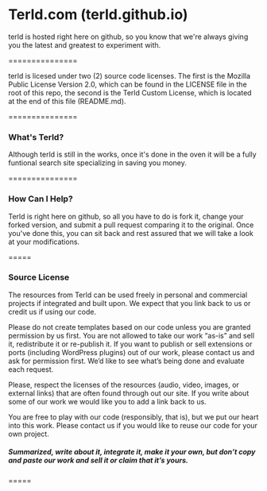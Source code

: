 Terld.com (terld.github.io)
===============

terld is hosted right here on github, so you know that we're always giving you the latest and greatest to experiment with.

===============

terld is licesed under two (2) source code licenses. The first is the Mozilla Public License Version 2.0, which can be found in the LICENSE file in the root of this repo, the second is the Terld Custom License, which is located at the end of this file (README.md).

===============

### What's Terld?

Although terld is still in the works, once it's done in the oven it will be a fully funtional search site specializing in saving you money.

===============

### How Can I Help?

Terld is right here on github, so all you have to do is fork it, change your forked version, and submit a pull request comparing it to the original. Once you've done this, you can sit back and rest assured that we will take a look at your modifications.

=====

### Source License

The resources from Terld can be used freely in personal and commercial projects if integrated and built upon. We expect that you link back to us or credit us if using our code. 

Please do not create templates based on our code unless you are granted permission by us first. You are not allowed to take our work “as-is” and sell it, redistribute it or re-publish it. If you want to publish or sell extensions or ports (including WordPress plugins) out of our work, please contact us and ask for permission first. We’d like to see what’s being done and evaluate each request. 

Please, respect the licenses of the resources (audio, video, images, or external links) that are often found through out our site. If you write about some of our work we would like you to add a link back to us.

You are free to play with our code (responsibly, that is), but we put our heart into this work. Please contact us if you would like to reuse our code for your own project. 

##### Summarized, write about it, integrate it, make it your own, but don’t copy and paste our work and sell it or claim that it’s yours. 

=====
